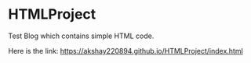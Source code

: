 # HTMLProject
Test Blog which contains simple HTML code.

Here is the link:
https://akshay220894.github.io/HTMLProject/index.html

